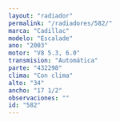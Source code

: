 ```yaml
---
layout: "radiador"
permalink: "/radiadores/582/"
marca: "Cadillac"
modelo: "Escalade"
ano: "2003"
motor: "V8 5.3, 6.0"
transmision: "Automática"
parte: "432298"
clima: "Con clima"
alto: "34"
ancho: "17 1/2"
observaciones: ""
id: "582"
---
```



